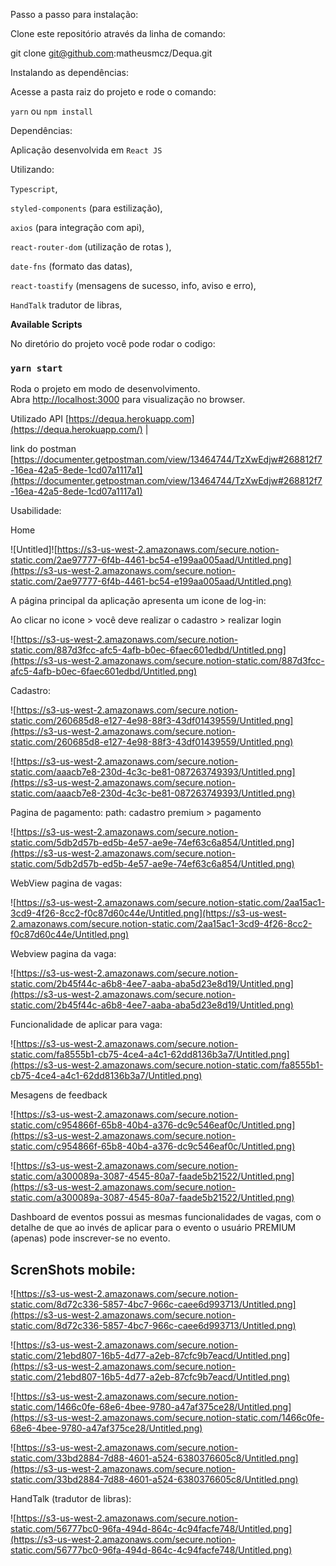 Passo a passo para instalação:

Clone este repositório através da linha de comando:

git clone [git@github.com](mailto:git@github.com):matheusmcz/Dequa.git

Instalando as dependências:

Acesse a pasta raiz do projeto e rode o comando:

`yarn` ou `npm install`

Dependências:

Aplicação desenvolvida em `React JS`

Utilizando:

`Typescript`, 

`styled-components` (para estilização), 

`axios` (para integração com api),

`react-router-dom` (utilização de rotas ),

`date-fns` (formato das datas),

`react-toastify` (mensagens de sucesso, info, aviso e erro),

 `HandTalk` tradutor de libras,

**Available Scripts**

No diretório do projeto você pode rodar o codigo:

### **`yarn start`**

Roda o projeto em modo de desenvolvimento. Abra [http://localhost:3000](http://localhost:3000/) para visualização no browser.

Utilizado API [https://dequa.herokuapp.com](https://dequa.herokuapp.com/) |  

link do postman [https://documenter.getpostman.com/view/13464744/TzXwEdjw#268812f7-16ea-42a5-8ede-1cd07a1117a1](https://documenter.getpostman.com/view/13464744/TzXwEdjw#268812f7-16ea-42a5-8ede-1cd07a1117a1)

Usabilidade:

Home

![Untitled]![https://s3-us-west-2.amazonaws.com/secure.notion-static.com/2ae97777-6f4b-4461-bc54-e199aa005aad/Untitled.png](https://s3-us-west-2.amazonaws.com/secure.notion-static.com/2ae97777-6f4b-4461-bc54-e199aa005aad/Untitled.png)

A página principal da aplicação apresenta um icone de log-in:

Ao clicar no icone > você deve realizar o cadastro > realizar login

![https://s3-us-west-2.amazonaws.com/secure.notion-static.com/887d3fcc-afc5-4afb-b0ec-6faec601edbd/Untitled.png](https://s3-us-west-2.amazonaws.com/secure.notion-static.com/887d3fcc-afc5-4afb-b0ec-6faec601edbd/Untitled.png)

Cadastro:

![https://s3-us-west-2.amazonaws.com/secure.notion-static.com/260685d8-e127-4e98-88f3-43df01439559/Untitled.png](https://s3-us-west-2.amazonaws.com/secure.notion-static.com/260685d8-e127-4e98-88f3-43df01439559/Untitled.png)

![https://s3-us-west-2.amazonaws.com/secure.notion-static.com/aaacb7e8-230d-4c3c-be81-087263749393/Untitled.png](https://s3-us-west-2.amazonaws.com/secure.notion-static.com/aaacb7e8-230d-4c3c-be81-087263749393/Untitled.png)

Pagina de pagamento: path: cadastro premium > pagamento

![https://s3-us-west-2.amazonaws.com/secure.notion-static.com/5db2d57b-ed5b-4e57-ae9e-74ef63c6a854/Untitled.png](https://s3-us-west-2.amazonaws.com/secure.notion-static.com/5db2d57b-ed5b-4e57-ae9e-74ef63c6a854/Untitled.png)

WebView pagina de vagas:

![https://s3-us-west-2.amazonaws.com/secure.notion-static.com/2aa15ac1-3cd9-4f26-8cc2-f0c87d60c44e/Untitled.png](https://s3-us-west-2.amazonaws.com/secure.notion-static.com/2aa15ac1-3cd9-4f26-8cc2-f0c87d60c44e/Untitled.png)

Webview pagina da vaga:

![https://s3-us-west-2.amazonaws.com/secure.notion-static.com/2b45f44c-a6b8-4ee7-aaba-aba5d23e8d19/Untitled.png](https://s3-us-west-2.amazonaws.com/secure.notion-static.com/2b45f44c-a6b8-4ee7-aaba-aba5d23e8d19/Untitled.png)

Funcionalidade de aplicar para vaga: 

![https://s3-us-west-2.amazonaws.com/secure.notion-static.com/fa8555b1-cb75-4ce4-a4c1-62dd8136b3a7/Untitled.png](https://s3-us-west-2.amazonaws.com/secure.notion-static.com/fa8555b1-cb75-4ce4-a4c1-62dd8136b3a7/Untitled.png)

Mesagens de feedback

![https://s3-us-west-2.amazonaws.com/secure.notion-static.com/c954866f-65b8-40b4-a376-dc9c546eaf0c/Untitled.png](https://s3-us-west-2.amazonaws.com/secure.notion-static.com/c954866f-65b8-40b4-a376-dc9c546eaf0c/Untitled.png)

![https://s3-us-west-2.amazonaws.com/secure.notion-static.com/a300089a-3087-4545-80a7-faade5b21522/Untitled.png](https://s3-us-west-2.amazonaws.com/secure.notion-static.com/a300089a-3087-4545-80a7-faade5b21522/Untitled.png)

Dashboard de eventos possui as mesmas funcionalidades de vagas, com o detalhe de que ao invés de aplicar para o evento o usuário PREMIUM (apenas) pode inscrever-se no evento.

## ScrenShots mobile:

![https://s3-us-west-2.amazonaws.com/secure.notion-static.com/8d72c336-5857-4bc7-966c-caee6d993713/Untitled.png](https://s3-us-west-2.amazonaws.com/secure.notion-static.com/8d72c336-5857-4bc7-966c-caee6d993713/Untitled.png)

![https://s3-us-west-2.amazonaws.com/secure.notion-static.com/21ebd807-16b5-4d77-a2eb-87cfc9b7eacd/Untitled.png](https://s3-us-west-2.amazonaws.com/secure.notion-static.com/21ebd807-16b5-4d77-a2eb-87cfc9b7eacd/Untitled.png)

![https://s3-us-west-2.amazonaws.com/secure.notion-static.com/1466c0fe-68e6-4bee-9780-a47af375ce28/Untitled.png](https://s3-us-west-2.amazonaws.com/secure.notion-static.com/1466c0fe-68e6-4bee-9780-a47af375ce28/Untitled.png)

![https://s3-us-west-2.amazonaws.com/secure.notion-static.com/33bd2884-7d88-4601-a524-6380376605c8/Untitled.png](https://s3-us-west-2.amazonaws.com/secure.notion-static.com/33bd2884-7d88-4601-a524-6380376605c8/Untitled.png)

HandTalk (tradutor de libras):

![https://s3-us-west-2.amazonaws.com/secure.notion-static.com/56777bc0-96fa-494d-864c-4c94facfe748/Untitled.png](https://s3-us-west-2.amazonaws.com/secure.notion-static.com/56777bc0-96fa-494d-864c-4c94facfe748/Untitled.png)
